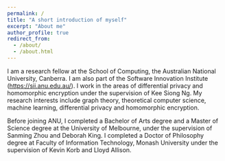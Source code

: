 ```yaml
---
permalink: /
title: "A short introduction of myself"
excerpt: "About me"
author_profile: true
redirect_from: 
  - /about/
  - /about.html
---
```


I am a research fellow at the School of Computing, the Australian National University, Canberra. I am also part of the Software Innovation Institute (https://sii.anu.edu.au/). I work in the areas of differential privacy and homomorphic encryption under the supervision of Kee Siong Ng. My research interests include graph theory, theoretical computer science, machine learning, differential privacy and homomorphic encryption. 

Before joining ANU, I completed a Bachelor of Arts degree and a Master of Science degree at the University of Melbourne, under the supervision of Sanming Zhou and Deborah King. I completed a Doctor of Philosophy degree at Faculty of Information Technology, Monash University under the supervision of Kevin Korb and Lloyd Allison. 



